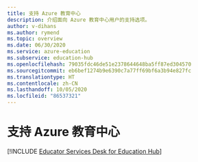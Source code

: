 ```yaml
---
title: 支持 Azure 教育中心
description: 介绍面向 Azure 教育中心用户的支持选项。
author: v-dihans
ms.author: rymend
ms.topic: overview
ms.date: 06/30/2020
ms.service: azure-education
ms.subservice: education-hub
ms.openlocfilehash: 79035fdc46de51e2378644648ba5ff87ed304570
ms.sourcegitcommit: eb6bef1274b9e6390c7a77ff69bf6a3b94e827fc
ms.translationtype: HT
ms.contentlocale: zh-CN
ms.lasthandoff: 10/05/2020
ms.locfileid: "86537321"
---
```

# <a name="support-for-the-azure-education-hub"></a>支持 Azure 教育中心

[!INCLUDE [Educator Services Desk for Education Hub](../../includes/edu-hub-service-desk.md)]
